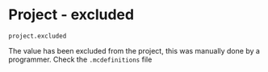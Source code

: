 # Project - excluded

`project.excluded`

The value has been excluded from the project, this was manually done by a programmer. Check the `.mcdefinitions` file
